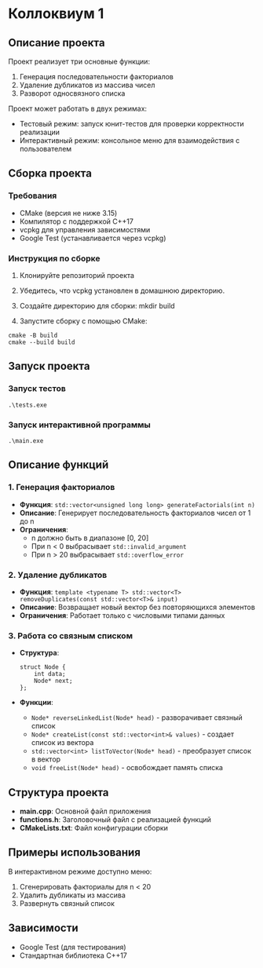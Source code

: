 # Коллоквиум 1

## Описание проекта
Проект реализует три основные функции:
1. Генерация последовательности факториалов
2. Удаление дубликатов из массива чисел
3. Разворот односвязного списка

Проект может работать в двух режимах:
- Тестовый режим: запуск юнит-тестов для проверки корректности реализации
- Интерактивный режим: консольное меню для взаимодействия с пользователем

## Сборка проекта

### Требования
- CMake (версия не ниже 3.15)
- Компилятор с поддержкой C++17
- vcpkg для управления зависимостями
- Google Test (устанавливается через vcpkg)

### Инструкция по сборке
1. Клонируйте репозиторий проекта
2. Убедитесь, что vcpkg установлен в домашнюю директорию.
3. Создайте директорию для сборки:
mkdir build

4. Запустите сборку с помощью CMake:

```
cmake -B build
cmake --build build
```

## Запуск проекта

### Запуск тестов

```
.\tests.exe
```

### Запуск интерактивной программы

```
.\main.exe
```

## Описание функций

### 1. Генерация факториалов
- **Функция**: ```std::vector<unsigned long long> generateFactorials(int n)```
- **Описание**: Генерирует последовательность факториалов чисел от 1 до n
- **Ограничения**: 
  - n должно быть в диапазоне [0, 20]
  - При n < 0 выбрасывает ```std::invalid_argument```
  - При n > 20 выбрасывает ```std::overflow_error```

### 2. Удаление дубликатов
- **Функция**: ```template <typename T> std::vector<T> removeDuplicates(const std::vector<T>& input)```
- **Описание**: Возвращает новый вектор без повторяющихся элементов
- **Ограничения**: Работает только с числовыми типами данных

### 3. Работа со связным списком
- **Структура**: 
  
  ```
  struct Node {
      int data;
      Node* next;
  };
  ```
  
- **Функции**:
  - ```Node* reverseLinkedList(Node* head)``` - разворачивает связный список
  - ```Node* createList(const std::vector<int>& values)``` - создает список из вектора
  - ```std::vector<int> listToVector(Node* head)``` - преобразует список в вектор
  - ```void freeList(Node* head)``` - освобождает память списка

## Структура проекта
- **main.cpp**: Основной файл приложения
- **functions.h**: Заголовочный файл с реализацией функций
- **CMakeLists.txt**: Файл конфигурации сборки

## Примеры использования
В интерактивном режиме доступно меню:

1. Сгенерировать факториалы для n < 20
2. Удалить дубликаты из массива
3. Развернуть связный список


## Зависимости
- Google Test (для тестирования)
- Стандартная библиотека C++17